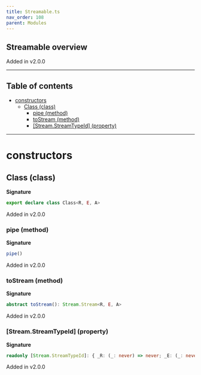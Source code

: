 ```yaml
---
title: Streamable.ts
nav_order: 108
parent: Modules
---
```


## Streamable overview

Added in v2.0.0

---

<h2 class="text-delta">Table of contents</h2>

- [constructors](#constructors)
  - [Class (class)](#class-class)
    - [pipe (method)](#pipe-method)
    - [toStream (method)](#tostream-method)
    - [[Stream.StreamTypeId] (property)](#streamstreamtypeid-property)

---

# constructors

## Class (class)

**Signature**

```ts
export declare class Class<R, E, A>
```

Added in v2.0.0

### pipe (method)

**Signature**

```ts
pipe()
```

Added in v2.0.0

### toStream (method)

**Signature**

```ts
abstract toStream(): Stream.Stream<R, E, A>
```

Added in v2.0.0

### [Stream.StreamTypeId] (property)

**Signature**

```ts
readonly [Stream.StreamTypeId]: { _R: (_: never) => never; _E: (_: never) => never; _A: (_: never) => never; }
```

Added in v2.0.0
